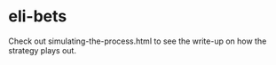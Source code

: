 # eli-bets


Check out simulating-the-process.html to see the write-up on how the strategy plays out. 
